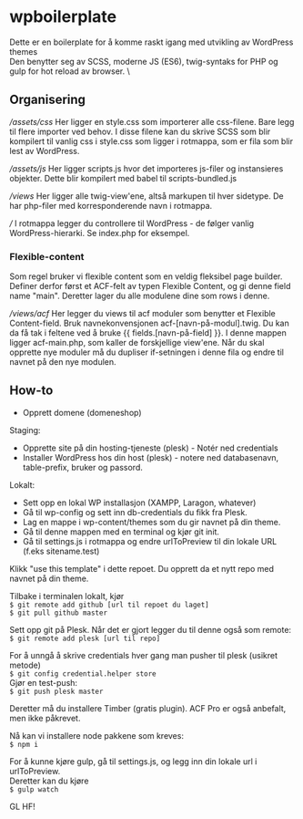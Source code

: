 # wpboilerplate
Dette er en boilerplate for å komme raskt igang med utvikling av WordPress themes\
Den benytter seg av SCSS, moderne JS (ES6), twig-syntaks for PHP og gulp for hot reload av browser. \

## Organisering
*/assets/css* Her ligger en style.css som importerer alle css-filene. Bare legg til flere importer ved behov. I disse filene kan du skrive SCSS som blir kompilert til vanlig css i style.css som ligger i rotmappa, som er fila som blir lest av WordPress.

*/assets/js* Her ligger scripts.js hvor det importeres js-filer og instansieres objekter. Dette blir kompilert med babel til scripts-bundled.js

*/views* Her ligger alle twig-view'ene, altså markupen til hver sidetype. De har php-filer med korresponderende navn i rotmappa.

*/*  I rotmappa legger du controllere til WordPress - de følger vanlig WordPress-hierarki. Se index.php for eksempel.

### Flexible-content
Som regel bruker vi flexible content som en veldig fleksibel page builder. Definer derfor først et ACF-felt av typen Flexible Content, og gi denne field name "main". Deretter lager du alle modulene dine som rows i denne.

*/views/acf*  Her legger du views til acf moduler som benytter et Flexible Content-field. Bruk navnekonvensjonen acf-[navn-på-modul].twig. Du kan da få tak i feltene ved å bruke {{ fields.[navn-på-field] }}. I denne mappen ligger acf-main.php, som kaller de forskjellige view'ene. Når du skal opprette nye moduler må du dupliser if-setningen i denne fila og endre til navnet på den nye modulen.

## How-to
- Opprett domene (domeneshop)

Staging:
  - Opprette site på din hosting-tjeneste (plesk) - Notér ned credentials
  - Installer WordPress hos din host (plesk) - notere ned databasenavn, table-prefix, bruker og passord.

Lokalt:
  - Sett opp en lokal WP installasjon (XAMPP, Laragon, whatever)
  - Gå til wp-config og sett inn db-credentials du fikk fra Plesk.
  - Lag en mappe i wp-content/themes som du gir navnet på din theme.
  - Gå til denne mappen med en terminal og kjør git init.
  - Gå til settings.js i rotmappa og endre urlToPreview til din lokale URL (f.eks sitename.test)

Klikk "use this template" i dette repoet. Du opprett da et nytt repo med navnet på din theme.

Tilbake i terminalen lokalt, kjør\
```$ git remote add github [url til repoet du laget]```\
```$ git pull github master```

Sett opp git på Plesk. Når det er gjort legger du til denne også som remote:\
```$ git remote add plesk [url til repo]```

For å unngå å skrive credentials hver gang man pusher til plesk (usikret metode)\
```$ git config credential.helper store```\
Gjør en test-push:\
```$ git push plesk master```

Deretter må du installere Timber (gratis plugin). ACF Pro er også anbefalt, men ikke påkrevet.

Nå kan vi installere node pakkene som kreves:\
```$ npm i```

For å kunne kjøre gulp, gå til settings.js, og legg inn din lokale url i urlToPreview.\
Deretter kan du kjøre\
```$ gulp watch```

GL HF!
